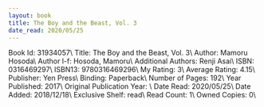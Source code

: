 ```yaml
---
layout: book
title: The Boy and the Beast, Vol. 3
date_read: 2020/05/25
---
```


Book Id: 31934057\ 
Title: The Boy and the Beast, Vol. 3\ 
Author: Mamoru Hosoda\ 
Author l-f: Hosoda, Mamoru\ 
Additional Authors: Renji Asai\ 
ISBN: 0316469297\ 
ISBN13: 9780316469296\ 
My Rating: 3\ 
Average Rating: 4.15\ 
Publisher: Yen Press\ 
Binding: Paperback\ 
Number of Pages: 192\ 
Year Published: 2017\ 
Original Publication Year: \ 
Date Read: 2020/05/25\ 
Date Added: 2018/12/18\ 
Exclusive Shelf: read\ 
Read Count: 1\ 
Owned Copies: 0\ 

